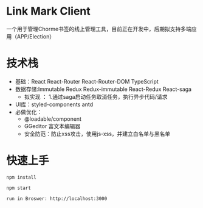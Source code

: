 <!--
 * @File: 
 * @Author: yvette <yvette@douyu.tv>
 * @Date: 2020-05-11 13:36:30
 * @LastEditBy: yvette <yvette@douyu.tv>
 * @LastEditTime: 2020-10-26 14:20:58
-->

# Link Mark Client 
一个用于管理Chorme书签的线上管理工具，目前正在开发中，后期拟支持多端应用（APP/Election）

# 技术栈

 - 基础：React React-Router React-Router-DOM TypeScript
 - 数据存储:Immutable Redux Redux-immutable React-Redux React-saga 
    - 拟实现 ： 1.通过saga启动任务取消任务，执行异步代码/请求 
- UI库：styled-components antd
- 必做优化：
  - @loadable/component
  - GGeditor 富文本编辑器
  - 安全防范：防止xss攻击，使用js-xss，并建立白名单与黑名单

# 快速上手

```
npm install

npm start

run in Broswer: http://localhost:3000
